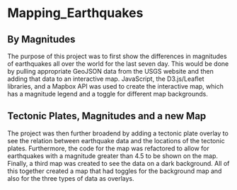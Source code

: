 # Mapping_Earthquakes

## By Magnitudes

The purpose of this project was to first show the differences in magnitudes of earthquakes all over the world for the last seven day. This would be done by pulling appropriate GeoJSON data from the USGS website and then adding that data to an interactive map. JavaScript, the D3.js/Leaflet libraries, and a Mapbox API was used to create the interactive map, which has a magnitude legend and a toggle for different map backgrounds.

## Tectonic Plates, Magnitudes and a new Map

The project was then further broadend by adding a tectonic plate overlay to see the relation between earthquake data and the locations of the tectonic plates. Furthermore, the code for the map was refactored to allow for earthquakes with a magnitude greater than 4.5 to be shown on the map. Finally, a third map was created to see the data on a dark background. All of this together created a map that had toggles for the background map and also for the three types of data as overlays.
